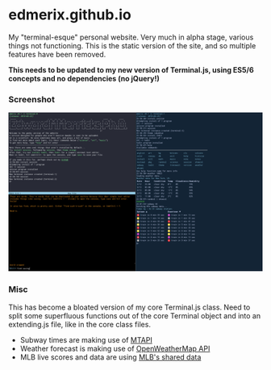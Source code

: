 # edmerix.github.io
My "terminal-esque" personal website.
Very much in alpha stage, various things not functioning.
This is the static version of the site, and so multiple features have been removed.

__This needs to be updated to my new version of Terminal.js, using ES5/6 concepts and no dependencies (no jQuery!)__

### Screenshot

![Emerix Terminal in action with multiple sessions](screenshots/EmerixTerminalScreenshot.png?raw=true "Emerix Terminal in action with multiple sessions")

### Misc

This has become a bloated version of my core Terminal.js class. Need to split some superfluous functions out of the core Terminal object and into an extending.js file, like in the core class files.

- Subway times are making use of [MTAPI](https://github.com/jonthornton/MTAPI)
- Weather forecast is making use of [OpenWeatherMap API](https://api.openweathermap.org)
- MLB live scores and data are using [MLB's shared data](https://gd2.mlb.com/components/game/mlb/)
